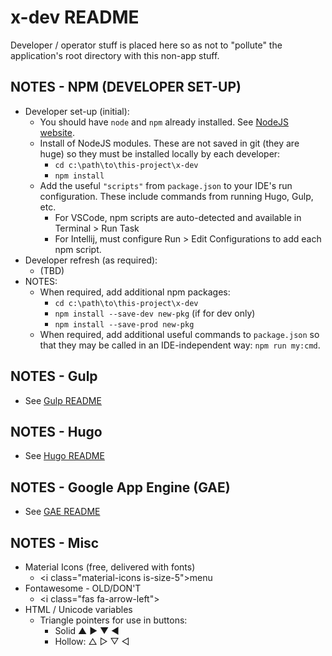 
# x-dev README

Developer / operator stuff is placed here so as not to "pollute"
the application's root directory with this non-app stuff.

## NOTES - NPM (DEVELOPER SET-UP)
- Developer set-up (initial):
  - You should have `node` and `npm` already installed.
    See [NodeJS website](https://nodejs.org/).
  - Install of NodeJS modules. These are not saved in git (they are huge)
    so they must be installed locally by each developer:
    - `cd c:\path\to\this-project\x-dev`
    - `npm install`
  - Add the useful `"scripts"` from `package.json` to your IDE's run
    configuration.  These include commands from running Hugo, Gulp, etc.
    - For VSCode, npm scripts are auto-detected and available in Terminal > Run Task
    - For Intellij, must configure Run > Edit Configurations to add each npm script.
- Developer refresh (as required):
  - (TBD)
- NOTES:
  - When required, add additional npm packages:
    - `cd c:\path\to\this-project\x-dev`
    - `npm install --save-dev new-pkg`    (if for dev only)
    - `npm install --save-prod new-pkg`
  - When required, add additional useful commands to `package.json`
    so that they may be called in an IDE-independent way: `npm run my:cmd`.

## NOTES - Gulp
- See [Gulp README](gulp/README.md)

## NOTES - Hugo
- See [Hugo README](../hugo/README.md)

## NOTES - Google App Engine (GAE)
- See [GAE README](../gae/README.md)

## NOTES - Misc
 - Material Icons (free, delivered with fonts)
   - &lt;i class="material-icons is-size-5">menu</i>
 - Fontawesome - OLD/DON'T
   - &lt;i class="fas fa-arrow-left"></i>
 - HTML / Unicode variables
   - Triangle pointers for use in buttons:
     - Solid   &#x25b2; &#x25b6; &#x25bc; &#x25c0;
     - Hollow: &#x25b3; &#x25b7; &#x25bd; &#x25c1;
